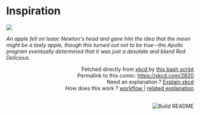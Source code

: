 # <b>Inspiration</b>

[![](https://imgs.xkcd.com/comics/inspiration.png)](https://xkcd.com/2820)

<i>An apple fell on Isaac Newton&#39;s head and gave him the idea that the moon might be a tasty apple, though this turned out not to be true--the Apollo program eventually determined that it was just a desolate and bland Red Delicious.</i>

<div align="right">
  Fetched directly from
  <a href="https://xkcd.com">
    xkcd
  </a>
  by
  <a href="https://github.com/Vanille-N/Vanille-N/blob/master/fetch">
    this bash script
  </a>
</div>
<div align="right">
  Permalink to this comic:
  <a href="https://xkcd.com/2820">
    https://xkcd.com/2820
  </a>
</div>
<div align="right">
  Need an explanation ?
  <a href="https://www.explainxkcd.com/wiki/index.php/2820">
    Explain xkcd
  </a>
</div>
<div align="right">
  How does this work ?
  <a href="https://github.com/Vanille-N/Vanille-N/blob/master/.github/workflows/build.yml">
    workflow
  </a>
  |
  <a href="https://simonwillison.net/2020/Jul/10/self-updating-profile-readme/">
    related explanation
  </a>
</div><br>

<a href="https://github.com/Vanille-N/Vanille-N/actions"><img src="https://github.com/Vanille-N/Vanille-N/workflows/Build%20README/badge.svg" align="right" alt="Build README"></a>
